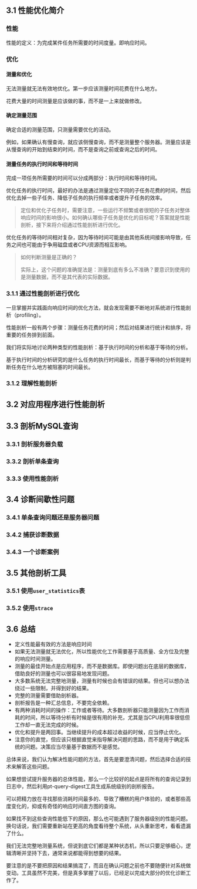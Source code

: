 ## 3.1 性能优化简介

### 性能

性能的定义：为完成某件任务所需要的时间度量。即响应时间。

### 优化

#### 测量和优化

无法测量就无法有效地优化。第一步应该测量时间花费在什么地方。

花费大量的时间测量是应该做的事，而不是一上来就做修改。

#### 确定测量范围

确定合适的测量范围，只测量需要优化的活动。

例如，如果确认有慢查询，就应该侧慢查询，而不是测量整个服务器。测量应该是从慢查询的开始到结束的时间，而不是查询之前或查询之后的时间。

#### 测量任务的执行时间和等待时间

完成一项任务所需要的时间可以分成两部分：执行时间和等待时间。

优化任务的执行时间，最好的办法是通过测量定位不同的子任务花费的时间，然后优化去掉一些子任务、降低子任务的执行频率或者提升子任务的效率。

> 定位和优化子任务时，需要注意，一些运行不频繁或者很短的子任务对整体响应时间的影响很小。如何确认哪些子任务是优化的目标呢？答案就是性能剖析，接下来将介绍通过性能剖析进行优化。

优化任务的等待时间相对复杂，因为等待时间可能是由其他系统间接影响导致，任务之间也可能由于争用磁盘或者CPU资源而相互影响。

> 如何判断测量是正确的？
>
> 实际上，这个问题的准确提法是：测量到底有多么不准确？要意识到使用的是测量数据，而不是其代表的实际数据。

### 3.1.1 通过性能剖析进行优化

一旦掌握并实践面向响应时间的优化方法，就会发现需要不断地对系统进行性能剖析（profiling）。

性能剖析一般有两个步骤：测量任务花费的时间；然后对结果进行统计和排序，将重要的任务排到前面。

我们将实际地讨论两种类型的性能剖析：基于执行时间的分析和基于等待的分析。

基于执行时间的分析研究的是什么任务的执行时间最长，而基于等待的分析则是判断任务在什么地方被阻塞的时间最长。

### 3.1.2 理解性能剖析



## 3.2 对应用程序进行性能剖析

## 3.3 剖析MySQL查询

### 3.3.1 剖析服务器负载

### 3.3.2 剖析单条查询

### 3.3.3 使用性能剖析

## 3.4 诊断间歇性问题

### 3.4.1 单条查询问题还是服务器问题

### 3.4.2 捕获诊断数据

### 3.4.3 一个诊断案例

## 3.5 其他剖析工具

### 3.5.1 使用``user_statistics``表

### 3.5.2 使用``strace``

## 3.6 总结

- 定义性能最有效的方法是响应时间
- 如果无法测量就无法优化，所以性能优化工作需要基于高质量、全方位及完整的响应时间测量。
- 测量的最佳开始点是应用程序，而不是数据库。即使问题出在底层的数据库，借助良好的测量也可以很容易地发现问题。
- 大多数系统无法完整地测量，测量有时候也会有错误的结果。但也可以想办法绕过一些限制，并得到好的结果。
- 完整的测量需要借助剖析器。
- 剖析报告是一种汇总信息，不要完全依赖。
- 有两种消耗时间的操作：工作或者等待。大多数剖析器只能测量因为工作而消耗的时间，所以等待分析有时候是很有用的补充，尤其是当CPU利用率很低但工作却一直无法完成的时候。
- 优化和提升是两回事。当继续提升的成本超过收益的时候，应当停止优化。
- 注意你的直觉，但应该只根据直觉来指导解决问题的思路，而不是用于确定系统的问题。决策应当尽量基于数据而不是感觉。

总体来说，我们认为解决性能问题的方法，首先是要澄清问题，然后选择合适的技术来解答这些问题。

如果想尝试提升服务器的总体性能，那么一个比较好的起点是将所有的查询记录到日志中，然后利用pt-query-digest工具生成系统级别的剖析报告。

可以把精力放在寻找那些消耗时间最多的、导致了糟糕的用户体验的，或者那些高度变化的，抑或有奇怪的响应时间直方图的查询。

如果找不到这些查询性能低下的原因，那么也可能遇到了服务器级别的性能问题。换句话说，我们需要重新站在更高的角度看待整个系统，从头重新思考，看看遗漏了什么。

我们无法完整地测量系统，但说到底它们都是某种状态机，所以只要足够细心，逻辑清晰并坚持下去，通常来说都能得到想要的结果。

要注意的是不要把原因和结果搞混了，而且在确认问题之前也不要随便针对系统做变动。工具虽然不完美，但是真多掌握了以后，已经足以完成大部分的优化诊断工作了。